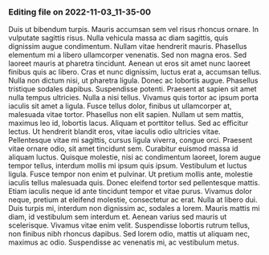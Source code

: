 

### Editing file on 2022-11-03_11-35-00

Duis ut bibendum turpis. Mauris accumsan sem vel risus rhoncus ornare. In vulputate sagittis risus. Nulla vehicula massa ac diam sagittis, quis dignissim augue condimentum. Nullam vitae hendrerit mauris. Phasellus elementum mi a libero ullamcorper venenatis. Sed non magna eros.
Sed laoreet mauris at pharetra tincidunt. Aenean ut eros sit amet nunc laoreet finibus quis ac libero. Cras et nunc dignissim, luctus erat a, accumsan tellus. Nulla non dictum nisi, ut pharetra ligula. Donec ac lobortis augue. Phasellus tristique sodales dapibus. Suspendisse potenti. Praesent at sapien sit amet nulla tempus ultricies. Nulla a nisi tellus. Vivamus quis tortor ac ipsum porta iaculis sit amet a ligula. Fusce tellus dolor, finibus ut ullamcorper at, malesuada vitae tortor. Phasellus non elit sapien. Nullam ut sem mattis, maximus leo id, lobortis lacus.
Aliquam et porttitor tellus. Sed ac efficitur lectus. Ut hendrerit blandit eros, vitae iaculis odio ultricies vitae. Pellentesque vitae mi sagittis, cursus ligula viverra, congue orci. Praesent vitae ornare odio, sit amet tincidunt sem. Curabitur euismod massa id aliquam luctus. Quisque molestie, nisi ac condimentum laoreet, lorem augue tempor tellus, interdum mollis mi ipsum quis ipsum. Vestibulum et luctus ligula. Fusce tempor non enim et pulvinar.
Ut pretium mollis ante, molestie iaculis tellus malesuada quis. Donec eleifend tortor sed pellentesque mattis. Etiam iaculis neque id ante tincidunt tempor et vitae purus. Vivamus dolor neque, pretium at eleifend molestie, consectetur ac erat. Nulla at libero dui. Duis turpis mi, interdum non dignissim ac, sodales a lorem. Mauris mattis mi diam, id vestibulum sem interdum et. Aenean varius sed mauris ut scelerisque. Vivamus vitae enim velit. Suspendisse lobortis rutrum tellus, non finibus nibh rhoncus dapibus. Sed lorem odio, mattis ut aliquam nec, maximus ac odio. Suspendisse ac venenatis mi, ac vestibulum metus.


